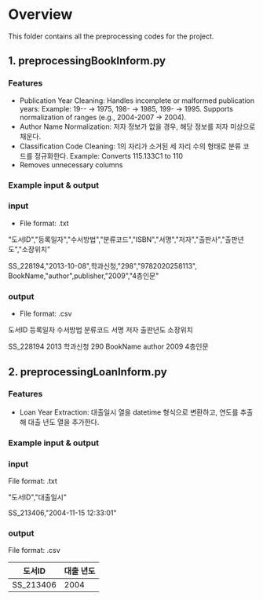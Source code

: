 # Overview

This folder contains all the preprocessing codes for the project.

## 1. preprocessingBookInform.py

### Features

- Publication Year Cleaning:
  Handles incomplete or malformed publication years:
  Example: 19-- -> 1975, 198- -> 1985, 199- -> 1995.
  Supports normalization of ranges (e.g., 2004-2007 -> 2004).
- Author Name Normalization:
  저자 정보가 없을 경우, 해당 정보를 저자 미상으로 채운다.
- Classification Code Cleaning:
  1의 자리가 소거된 세 자리 수의 형태로 분류 코드를 정규화한다.
  Example: Converts 115.133C1 to 110
- Removes unnecessary columns

### Example input & output

### input

- File format: .txt

"도서ID","등록일자","수서방법","분류코드","ISBN","서명","저자","출판사","출판년도","소장위치"

SS_228194,"2013-10-08",학과신청,"298","9782020258113", BookName,"author",publisher,"2009","4층인문"

### output

- File format: .csv

도서ID 등록일자 수서방법 분류코드 서명 저자 출판년도 소장위치

SS_228194 2013 학과신청 290 BookName author 2009 4층인문

## 2. preprocessingLoanInform.py

### Features

- Loan Year Extraction:
  대출일시 열을 datetime 형식으로 변환하고, 연도를 추출해 대출 년도 열을 추가한다.

### Example input & output

### input

File format: .txt

"도서ID","대출일시"

SS_213406,"2004-11-15 12:33:01"

### output

File format: .csv

| 도서ID    | 대출 년도 |
| --------- | --------- |
| SS_213406 | 2004      |
